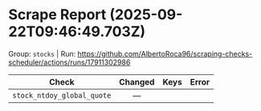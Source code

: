 # Scrape Report (2025-09-22T09:46:49.703Z)

Group: `stocks`  |  Run: https://github.com/AlbertoRoca96/scraping-checks-scheduler/actions/runs/17911302986

| Check | Changed | Keys | Error |
|---|:---:|:--|:--|
| `stock_ntdoy_global_quote` | — |  |  |
